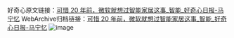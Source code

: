 好奇心原文链接：[可惜 20 年前，微软就想过智能家居这事_智能_好奇心日报-马宁忆](https://www.qdaily.com/articles/1068.html)
WebArchive归档链接：[可惜 20 年前，微软就想过智能家居这事_智能_好奇心日报-马宁忆](http://web.archive.org/web/20190623145504/https://www.qdaily.com/articles/1068.html)
![image](http://ww3.sinaimg.cn/large/007d5XDply1g3v48zp8yqj30u03pn4qp)